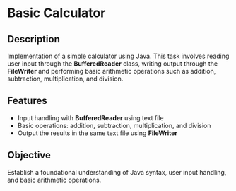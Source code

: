 # Basic Calculator

## Description

Implementation of a simple calculator using Java. This task involves reading user input through the **BufferedReader** class, writing output through the **FileWriter** and performing basic arithmetic operations such as addition, subtraction, multiplication, and division.

## Features

- Input handling with **BufferedReader** using text file
- Basic operations: addition, subtraction, multiplication, and division
- Output the results in the same text file using **FileWriter**

## Objective

Establish a foundational understanding of Java syntax, user input handling, and basic arithmetic operations.